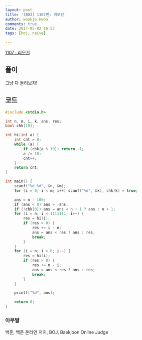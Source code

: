 ```yaml
---
layout: post
title: '[BOJ] 1107번: 리모컨'
author: wookje.kwon
comments: true
date: 2017-05-02 16:53
tags: [boj, naive]

---
```


[1107 : 리모컨](https://www.acmicpc.net/problem/1107)

## 풀이

그냥 다 돌려보자!

## 코드

```cpp
#include <stdio.h>

int n, m, i, k, ans, res;
bool chk[10];

int hi(int a) {
	int cnt = 0;
	while (a) {
		if (chk[a % 10]) return -1;
		a /= 10;
		cnt++;
	}
	return cnt;
}

int main() {
	scanf("%d %d", &n, &m);
	for (i = 0; i < m; i++) scanf("%d", &k), chk[k] = true;

	ans = n - 100;
	if (ans < 0) ans = -ans;
	if (!chk[0]) ans = ans < n + 1 ? ans : n + 1;
	for (i = n; i < 1111111; i++) {
		res = hi(i);
		if (res > 0) {
			res += i - n;
			ans = ans < res ? ans : res;
			break;
		}
	}
	for (i = n; i > 0; i--) {
		res = hi(i);
		if (res > 0) {
			res += n - i;
			ans = ans < res ? ans : res;
			break;
		}
	}

	printf("%d", ans);

	return 0;
}
```

### 아무말  
백준, 백준 온라인 저지, BOJ, Baekjoon Online Judge